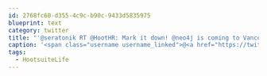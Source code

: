 ```yaml
---
id: 2768fc60-d355-4c9c-b90c-9433d5835975
blueprint: text
category: twitter
title: "'@seratonik RT @HootHR: Mark it down! @neo4j is coming to Vancouver + choose @hootsuite to host the event on Feb 25th: ow.ly/hVXMf"
caption: '<span class="username username_linked">@<a href="https://twitter.com/seratonik" title="Brent Luehr">seratonik</a></span> RT <span class="username username_linked">@<a href="https://twitter.com/HootHR" title="#HootsuiteLife">HootHR</a></span>: Mark it down! <span class="username username_linked">@<a href="https://twitter.com/neo4j" title="Neo4j">neo4j</a></span> is coming to Vancouver + choose <span class="username username_linked">@<a href="https://twitter.com/hootsuite" title="Hootsuite 🦉">hootsuite</a></span> to host the event on Feb 25th: <a href="http://ow.ly/hVXMf" title="http://ow.ly/hVXMf" class="link link_untco">ow.ly/hVXMf</a>'
tags:
  - HootsuiteLife
---
```

